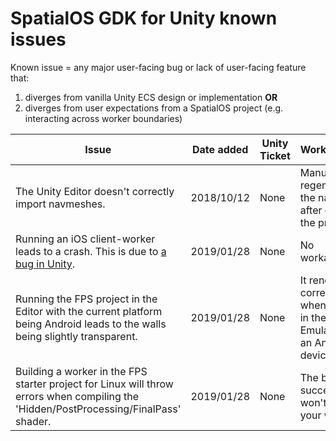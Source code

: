 # SpatialOS GDK for Unity known issues

Known issue = any major user-facing bug or lack of user-facing feature that:
1. diverges from vanilla Unity ECS design or implementation **OR**
1. diverges from user expectations from a SpatialOS project (e.g. interacting across worker boundaries)

| Issue                                                                                                                                                                                                                                                                                                                        | Date added | Unity Ticket                                                                                           | Workaround?                                                           |
|------------------------------------------------------------------------------------------------------------------------------------------------------------------------------------------------------------------------------------------------------------------------------------------------------------------------------|------------|--------------------------------------------------------------------------------------------------------|-----------------------------------------------------------------------|
| The Unity Editor doesn't correctly import navmeshes.                                                                                                                                                                                                                                                                         | 2018/10/12 | None                                                                                                   | Manually regenerate the navmesh after opening the project.            |
| Running an iOS client-worker leads to a crash. This is due to [a bug in Unity](https://issuetracker.unity3d.com/issues/il2cpp-notsupportedexception-is-thrown-when-using-system-dot-type-dot-getcustomattributes-type-bool).                                                                                                         | 2019/01/28 | None                                                                                                | No workaround.                                                |
| Running the FPS project in the Editor with the current platform being Android leads to the walls being slightly transparent.                                                                                                      | 2019/01/28 | None                                                                                                | It renders correctly when running in the Emulator or an Android device                                                |
| Building a worker in the FPS starter project for Linux will throw errors when compiling the 'Hidden/PostProcessing/FinalPass' shader.                                                                                                    | 2019/01/28 | None                                                                                                | The build still succeeds and won't affect your worker.                                                |

